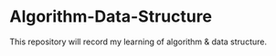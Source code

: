# Algorithm-Data-Structure
This repository will record my learning of algorithm &amp; data structure.
